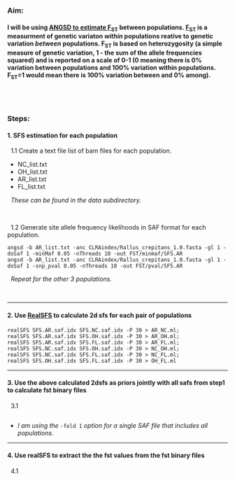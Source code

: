 
### Aim: 
#### I will be using [ANGSD to estimate F<sub>ST</sub>](http://www.popgen.dk/angsd/index.php/Fst) between populations. [F<sub>ST</sub>](https://www.nature.com/articles/nrg2611) is a measurment of genetic variaton *within* populations reative to genetic variation *between* populations.  F<sub>ST</sub> is based on heterozygosity (a simple measure of genetic variation, 1 - the sum of the allele frequencies squared) and is reported on a scale of 0-1 (0 meaning there is 0% variation between populations and 100% variation within populations.  F<sub>ST</sub>=1  would mean there is 100% variation between and 0% among).
&nbsp;
---
### Steps:  
#### 1. SFS estimation for each population
&nbsp; 1.1 Create a text file list of bam files for each population. 
- NC_list.txt
- OH_list.txt
- AR_list.txt
- FL_list.txt  

&nbsp; *These can be found in the data subdirectory.*
      
&nbsp;

&nbsp; 1.2 Generate site allele frequency likelihoods in SAF format for each population.
```
angsd -b AR_list.txt -anc CLRAindex/Rallus_crepitans_1.0.fasta -gl 1 -doSaf 1 -minMaf 0.05 -nThreads 10 -out FST/minmaf/SFS.AR
angsd -b AR_list.txt -anc CLRAindex/Rallus_crepitans_1.0.fasta -gl 1 -doSaf 1 -snp_pval 0.05 -nThreads 10 -out FST/pval/SFS.AR

```

&nbsp; *Repeat for the other 3 populations.*

&nbsp;

---

#### 2. Use [RealSFS](http://www.popgen.dk/angsd/index.php/RealSFS) to calculate 2d sfs for each pair of populations
```
realSFS SFS.AR.saf.idx SFS.NC.saf.idx -P 30 > AR_NC.ml;
realSFS SFS.AR.saf.idx SFS.OH.saf.idx -P 30 > AR_OH.ml; 
realSFS SFS.AR.saf.idx SFS.FL.saf.idx -P 30 > AR_FL.ml; 
realSFS SFS.NC.saf.idx SFS.OH.saf.idx -P 30 > NC_OH.ml; 
realSFS SFS.NC.saf.idx SFS.FL.saf.idx -P 30 > NC_FL.ml; 
realSFS SFS.OH.saf.idx SFS.FL.saf.idx -P 30 > OH_FL.ml

```

---
#### 3. Use the above calculated 2dsfs as priors jointly with all safs from step1 to calculate fst binary files
&nbsp; 3.1
```
```
- *I am using the* `-fold 1` *option for a single SAF file that includes all populations.*

---
#### 4. Use realSFS to extract the the fst values from the fst binary files
&nbsp; 4.1


